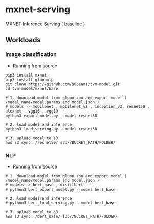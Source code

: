 # mxnet-serving
MXNET Inference Serving ( baseline ) 

## Workloads
### image classification 
- Running from source 
```
pip3 install mxnet 
pip3 install gluonnlp
git clone https://github.com/subeans/tvm-model.git
cd tvm-model/mxnet/base 

# 1. download model from gluon zoo and export model ( /model_name/model.params and model.json )
# models -> mobilenet , mobilenet_v2 , inception_v3, resnet50 , alexnet , vgg16 , vgg19
python3 export_model.py --model resnet50 

# 2. load model and inference 
python3 load_serving.py --model resnet50

# 3. upload model to s3 
aws s3 sync ./resnet50/ s3://BUCKET_PATH/FOLDER/
```
### NLP 
- Running from source 
```
# 1. download model from gluon zoo and export model ( /model_name/model.params and model.json )
# models -> bert_base , distilbert 
# python3 bert_export_model.py --model bert_base 

# 2. load model and inference 
# python3 bert_load_serving.py --model bert_base

# 3. upload model to s3 
aws s3 sync ./bert_base/ s3://BUCKET_PATH/FOLDER/
